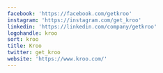 ```yaml
---
facebook: 'https://facebook.com/getkroo'
instagram: 'https://instagram.com/get_kroo'
linkedin: 'https://linkedin.com/company/getkroo'
logohandle: kroo
sort: kroo
title: Kroo
twitter: get_kroo
website: 'https://www.kroo.com/'
---
```

